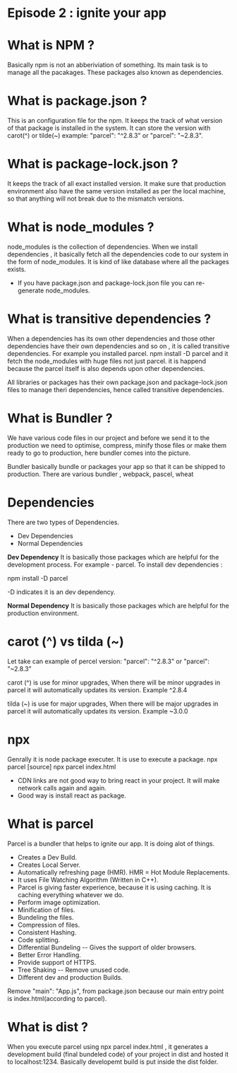 # Episode 2 : ignite your app

# What is NPM ? 

Basically npm is not an abberiviation of something. Its main task is to manage all the pacakages.
These packages also known as dependencies.

# What is package.json ?

This is an configuration file for the npm. It keeps the track of what version of that package is installed in the system.
It can store the version with carot(^) or tilde(~)  example: "parcel": "^2.8.3" or "parcel": "~2.8.3".

# What is package-lock.json ?

It keeps the track of all exact installed version. It make sure that production environment also have the same version installed as per the 
local machine, so that anything will not break due to the mismatch versions.

# What is node_modules ?

node_modules is the collection of dependencies.
When we install dependencies , it basically fetch all the dependencies code to our system in the form of node_modules. It is kind of like database where all the packages exists.

- If you have package.json and package-lock.json file you can re-generate node_modules.

# What is transitive dependencies ?

When a dependencies has its own other dependencies and those other dependencies have their own dependencies and so on , it is called transitive dependencies.
For example you installed parcel.
npm install -D parcel
and it fetch the node_modules with huge files not just parcel. it is happend because the parcel itself is also depends upon other dependencies. 

All libraries or packages has their own package.json and package-lock.json files to manage theri dependencies, hence called transitive dependencies.


# What is Bundler ?

We have various code files in our project and before we send it to the production we need to optimise, compress, minify those files or
make them ready to go to production, here bundler comes into the picture.

Bundler basically bundle or packages your app so that it can be shipped to production. There are various bundler , webpack, pascel, wheat

# Dependencies

There are two types of Dependencies.
- Dev Dependencies
- Normal Dependencies

**Dev Dependency**
It is basically those packages which are helpful for the development process. For example - parcel.
To install dev dependencies :

npm install -D parcel

-D indicates it is an dev dependency.

**Normal Dependency**
It is basically those packages which are helpful for the production environment.


# carot (^) vs tilda (~)

Let take can example of percel version:
"parcel": "^2.8.3" or "parcel": "~2.8.3"

carot (^) is use for minor upgrades, When there will be minor upgrades in parcel it will automatically updates its version.
Example ^2.8.4

tilda (~) is use for major upgrades, When there will be major upgrades in parcel it will automatically updates its version.
Example ~3.0.0


# npx

Genrally it is node package executer. It is use to execute a package.
npx parcel [source]
npx parcel index.html


- CDN links are not good way to bring react in your project. It will make network calls again and again.
- Good way is install react as package.


# What is parcel

Parcel is a bundler that helps to ignite our app.
It is doing alot of things.

- Creates a Dev Build.
- Creates Local Server.
- Automatically refreshing page (HMR). HMR = Hot Module Replacements.
- It uses File Watching Algorithm (Written in C++).
- Parcel is giving faster experience, because it is using caching. It is caching everything whatever we do.
- Perform image optimization.
- Minification of files.
- Bundeling the files.
- Compression of files.
- Consistent Hashing.
- Code splitting.
- Differential Bundeling -- Gives the support of older browsers.
- Better Error Handling.
- Provide support of HTTPS.
- Tree Shaking -- Remove unused code.
- Different dev and production Builds.

Remove   "main": "App.js", from package.json because our main entry point is index.html(according to parcel).


# What is dist ?

When you execute parcel using npx parcel index.html , it generates a development build (final bundeled code) of your project in dist and hosted it to localhost:1234.
Basically developemt build is put inside the dist folder.



